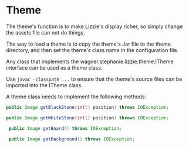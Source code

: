 # Theme
The theme's function is to make Lizzie's display richer, so simply change the assets file can not do things.

The way to load a theme is to copy the theme's Jar file to the theme directory, and then set the theme's class name in the configuration file.

Any class that implements the wagner.stephanie.lizzie.theme.ITheme interface can be used as a theme class.

Use ```javac -classpath ...``` to ensure that the theme's source files can be imported into the ITheme class.

A theme class needs to implement the following methods:
```java
public Image getBlackStone(int[] position) throws IOException;

public Image getWhiteStone(int[] position) throws IOException;

 public Image getBoard() throws IOException;

 public Image getBackground() throws IOException;
```
